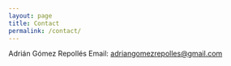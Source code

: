 ```yaml
---
layout: page
title: Contact
permalink: /contact/
---
```


Adrián Gómez Repollés
Email: [adriangomezrepolles@gmail.com](mailto:adriangomezrepolles@gmail.com)
